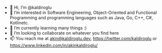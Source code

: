 - 👋 Hi, I’m @kaldiroglu
- 👀 I’m interested in Software Engineering, Object-Oriented and Functional Programming and programming languages such as Java, Go, C++, C#, Kotlinetc.
- 🌱 I’m currently learning many things :)
- 💞️ I’m looking to collaborate on whatever you find here
- 📫 You reach me at akin@kaldiroglu.dev, https://twitter.com/kaldiroglu or https://www.linkedin.com/in/akinkaldiroglu/

<!---
kaldiroglu/kaldiroglu is a ✨ special ✨ repository because its `README.md` (this file) appears on your GitHub profile.
You can click the Preview link to take a look at your changes.
--->
